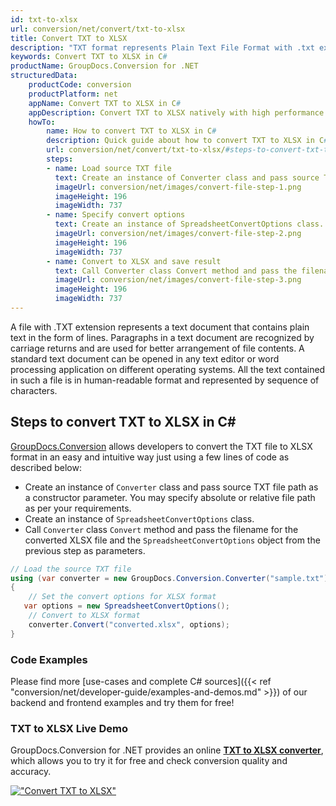 ```yaml
---
id: txt-to-xlsx
url: conversion/net/convert/txt-to-xlsx
title: Convert TXT to XLSX
description: "TXT format represents Plain Text File Format with .txt extension. Learn how to convert TXT to XLSX file programmatically in C# language using GroupDocs.Conversion for .NET library."
keywords: Convert TXT to XLSX in C#
productName: GroupDocs.Conversion for .NET
structuredData:
    productCode: conversion
    productPlatform: net
    appName: Convert TXT to XLSX in C#
    appDescription: Convert TXT to XLSX natively with high performance using C# language and server side GroupDocs.Conversion for .NET APIs, without the use of any software like Microsoft or Open Office.
    howTo:
        name: How to convert TXT to XLSX in C# 
        description: Quick guide about how to convert TXT to XLSX in C# with high performance and accuracy.
        url: conversion/net/convert/txt-to-xlsx/#steps-to-convert-txt-to-xlsx-in-c
        steps:
        - name: Load source TXT file 
          text: Create an instance of Converter class and pass source TXT file path as a constructor parameter. You may specify absolute or relative file path as per your requirements. 
          imageUrl: conversion/net/images/convert-file-step-1.png
          imageHeight: 196
          imageWidth: 737
        - name: Specify convert options 
          text: Create an instance of SpreadsheetConvertOptions class.
          imageUrl: conversion/net/images/convert-file-step-2.png
          imageHeight: 196
          imageWidth: 737
        - name: Convert to XLSX and save result 
          text: Call Converter class Convert method and pass the filename for the converted HTML file and the SpreadsheetConvertOptions object from the previous step as parameters.
          imageUrl: conversion/net/images/convert-file-step-3.png
          imageHeight: 196
          imageWidth: 737
---
```


A file with .TXT extension represents a text document that contains plain text in the form of lines. Paragraphs in a text document are recognized by carriage returns and are used for better arrangement of file contents. A standard text document can be opened in any text editor or word processing application on different operating systems. All the text contained in such a file is in human-readable format and represented by sequence of characters.

## Steps to convert TXT to XLSX in C#

[GroupDocs.Conversion](https://products.groupdocs.com/conversion/net) allows developers to convert the TXT file to XLSX format in an easy and intuitive way just using a few lines of code as described below:

* Create an instance of `Converter` class and pass source TXT file path as a constructor parameter. You may specify absolute or relative file path as per your requirements. 
* Create an instance of `SpreadsheetConvertOptions` class.
* Call `Converter` class `Convert` method and pass the filename for the converted XLSX file and the `SpreadsheetConvertOptions` object from the previous step as parameters.

```csharp
// Load the source TXT file
using (var converter = new GroupDocs.Conversion.Converter("sample.txt"))
{
    // Set the convert options for XLSX format
   var options = new SpreadsheetConvertOptions();
    // Convert to XLSX format
    converter.Convert("converted.xlsx", options);
}
```

### Code Examples

Please find more [use-cases and complete C# sources]({{< ref "conversion/net/developer-guide/examples-and-demos.md" >}}) of our backend and frontend examples and try them for free!

### TXT to XLSX Live Demo

GroupDocs.Conversion for .NET provides an online [**TXT to XLSX converter**](https://products.groupdocs.app/conversion/txt-to-xlsx), which allows you to try it for free and check conversion quality and accuracy.

[!["Convert TXT to XLSX"](conversion/net/images/convert-to-xlsx/convert-txt-to-xlsx.png)](https://products.groupdocs.app/conversion/txt-to-xlsx)